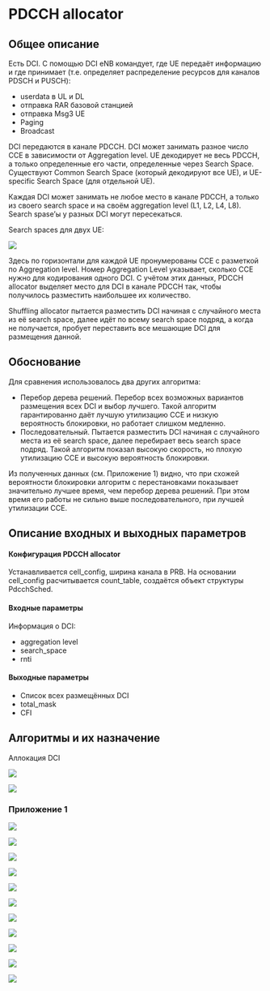 # PDCCH allocator

## Общее описание

Есть DCI. С помощью DCI eNB командует, где UE передаёт информацию и где принимает (т.е. определяет распределение ресурсов для каналов PDSCH и PUSCH):
   - userdata в UL и DL
   - отправка RAR базовой станцией
   - отправка Msg3 UE
   - Paging
   - Broadcast

DCI передаются в канале PDCCH. DCI может занимать разное число CCE в зависимости от Aggregation level. UE декодирует не весь PDCCH, а только определенные его части, определенные через Search Space. Существуют Common Search Space (который декодируют все UE), и UE-specific Search Space (для отдельной UE).

Каждая DCI может занимать не любое место в канале PDCCH, а только из своего search space и на своём aggregation level (L1, L2, L4, L8). Search spase’ы у разных DCI могут пересекаться.

Search spaces для двух UE:

![](pdcch/cssp.png)

Здесь по горизонтали для каждой UE пронумерованы CCE с разметкой по Aggregation level. Номер Aggregation Level указывает, сколько CCE нужно для кодирования одного DCI.
С учётом этих данных, PDCCH allocator выделяет место для DCI в канале PDCCH так, чтобы получилось разместить наибольшее их количество. 

Shuffling allocator пытается разместить DCI начиная с случайного места из её search space, далее идёт по всему search space подряд, а когда не получается, пробует переставить все мешающие DCI для размещения данной.

## Обоснование
Для сравнения использовалось два других алгоритма:
- Перебор дерева решений. Перебор всех возможных вариантов размещения всех DCI и выбор лучшего. Такой алгоритм гарантированно даёт лучшую утилизацию CCE и низкую вероятность блокировки, но работает слишком медленно.
-  Последовательный. Пытается разместить DCI начиная с случайного места из её search space, далее перебирает весь search space подряд. Такой алгоритм показал высокую скорость, но плохую утилизацию CCE и высокую вероятность блокировки.

Из полученных данных (см. Приложение 1) видно, что при схожей вероятности блокировки алгоритм с перестановками показывает значительно лучшее время, чем перебор дерева решений. При этом время его работы не сильно выше последовательного, при лучшей утилизации CCE.

## Описание входных и выходных параметров

#### Конфигурация PDCCH allocator

Устанавливается cell_config, ширина канала в PRB. На основании cell_config расчитывается count_table, создаётся объект структуры PdcchSched.

#### Входные параметры

Информация о DCI:
- aggregation level
- search_space
- rnti

#### Выходные параметры

- Список всех размещённых DCI
- total_mask
- CFI

## Алгоритмы и их назначение
Аллокация DCI

![](pdcch/pdcch_fn_try_alloc_scheme.png)

![](pdcch/pdcch_fn_shuffle_scheme.png)

### Приложение 1

![](pdcch/pdcch_plot_allocate_dci_6prb.png)

![](pdcch/pdcch_plot_allocate_dci_25prb.png)

![](pdcch/pdcch_plot_allocate_dci_100prb.png)

![](pdcch/pdcch_plot_free_cce_6prb.png)

![](pdcch/pdcch_plot_free_cce_25prb.png)

![](pdcch/pdcch_plot_free_cce_100prb.png)

![](pdcch/pdcch_plot_time_6prb.png)

![](pdcch/pdcch_plot_time_25prb.png)

![](pdcch/pdcch_plot_time_25prb_tree.png)

![](pdcch/pdcch_plot_time_100prb.png)

![](pdcch/pdcch_plot_time_100prb_tree.png)
